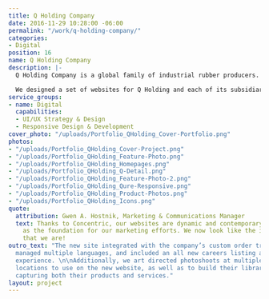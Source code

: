 ```yaml
---
title: Q Holding Company
date: 2016-11-29 10:28:00 -06:00
permalink: "/work/q-holding-company/"
categories:
- Digital
position: 16
name: Q Holding Company
description: |-
  Q Holding Company is a global family of industrial rubber producers. They make seals, grommets, insulators, tubes, and many other products that can be found in cars, hospitals, and even space ships!

  We designed a set of websites for Q Holding and each of its subsidiary brands. Each of the sites contains a wealth of technical information for Q Holding’s engineering-focused audiences. The fresh and modern designs make technical specifics easy to find from any device and have improved conversions.
service_groups:
- name: Digital
  capabilities:
  - UI/UX Strategy & Design
  - Responsive Design & Development
cover_photo: "/uploads/Portfolio_QHolding_Cover-Portfolio.png"
photos:
- "/uploads/Portfolio_QHolding_Cover-Project.png"
- "/uploads/Portfolio_QHolding_Feature-Photo.png"
- "/uploads/Portfolio_QHolding_Homepages.png"
- "/uploads/Portfolio_QHolding_Q-Detail.png"
- "/uploads/Portfolio_QHolding_Feature-Photo-2.png"
- "/uploads/Portfolio_QHolding_Qure-Responsive.png"
- "/uploads/Portfolio_QHolding_Product-Photos.png"
- "/uploads/Portfolio_QHolding_Icons.png"
quote:
  attribution: Gwen A. Hostnik, Marketing & Communications Manager
  text: Thanks to Concentric, our websites are dynamic and contemporary and they serve
    as the foundation for our marketing efforts. We now look like the industry leader
    that we are!
outro_text: "The new site integrated with the company’s custom order tracking system,
  managed multiple languages, and included an all new careers listing and application
  experience. \n\nAdditionally, we art directed photoshoots at multiple warehouse
  locations to use on the new website, as well as to build their library of photography
  capturing both their products and services."
layout: project
---
```


